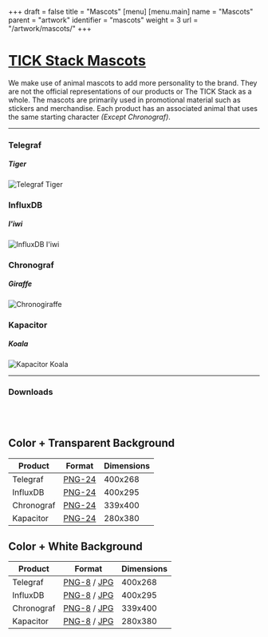 +++
draft = false
title = "Mascots"
[menu]
  [menu.main]
    name = "Mascots"
    parent = "artwork"
    identifier = "mascots"
    weight = 3
    url = "/artwork/mascots/"
+++

<div class="row">
  <div class="col-xs-12">
    <div class="page-header">
      <a class="page-header--anchor" id="title"></a>
      <a href="#title">
        <h1>TICK Stack Mascots</h1>
      </a>
    </div>
  </div>
</div>

<div class="row longform">
  <div class="col-xs-12">
    <p>We make use of animal mascots to add more personality to the brand. They are not the official representations of our products or The TICK Stack as a whole. The mascots are primarily used in promotional material such as stickers and merchandise. Each product has an associated animal that uses the same starting character <em>(Except Chronograf)</em>.</p>
    <hr class="dark"/>
  </div>
</div>

<div class="row longform">
  <div class="col-sm-3">
    <h3>Telegraf</h3>
    <h5><strong>Tiger</strong></h5>
    <img class="border" src="/img/mascots/telegraf.png" alt="Telegraf Tiger"/>
  </div>
  <div class="col-sm-3">
    <h3>InfluxDB</h3>
    <h5><strong>I'iwi</strong></h5>
    <img class="border" src="/img/mascots/influxdb.png" alt="InfluxDB I'iwi"/>
  </div>
  <div class="col-sm-3">
    <h3>Chronograf</h3>
    <h5><strong>Giraffe</strong></h5>
    <img class="border" src="/img/mascots/chronograf.png" alt="Chronogiraffe"/>
  </div>
  <div class="col-sm-3">
    <h3>Kapacitor</h3>
    <h5><strong>Koala</strong></h5>
    <img class="border" src="/img/mascots/kapacitor.png" alt="Kapacitor Koala"/>
  </div>
</div>

<div class="row longform">
  <div class="col-xs-12">
    <hr class="dark"/>
    <h3>Downloads</h3>
    <br/><br/>
  </div>
  <div class="col-sm-6">
    <div class="panel panel-default">
      <div class="panel-heading">
        <h2 class="panel-title">Color + Transparent Background</h2>
      </div>
      <table class="table v-center">
        <thead>
          <tr>
            <th>Product</th>
            <th>Format</th>
            <th>Dimensions</th>
          </tr>
        </thead>
        <tbody>
          <tr>
            <td>Telegraf</td>
            <td><a href="/img/mascots/mascot-telegraf--transparent_png.png" target="blank">PNG-24</a></td>
            <td>400x268</td>
          </tr>
          <tr>
            <td>InfluxDB</td>
            <td><a href="/img/mascots/mascot-influxdb--transparent_png.png" target="blank">PNG-24</a></td>
            <td>400x295</td>
          </tr>
          <tr>
            <td>Chronograf</td>
            <td><a href="/img/mascots/mascot-chronograf--transparent_png.png" target="blank">PNG-24</a></td>
            <td>339x400</td>
          </tr>
          <tr>
            <td>Kapacitor</td>
            <td><a href="/img/mascots/mascot-kapacitor--transparent_png.png" target="blank">PNG-24</a></td>
            <td>280x380</td>
          </tr>
        </tbody>
      </table>
    </div>
  </div>
  <div class="col-sm-6">
    <div class="panel panel-default">
      <div class="panel-heading">
        <h2 class="panel-title">Color + White Background</h2>
      </div>
      <table class="table v-center">
        <thead>
          <tr>
            <th>Product</th>
            <th>Format</th>
            <th>Dimensions</th>
          </tr>
        </thead>
        <tbody>
          <tr>
            <td>Telegraf</td>
            <td><a href="/img/mascots/mascot-telegraf--white_png.png" target="blank">PNG-8</a> / <a href="/img/mascots/mascot-telegraf--white_jpg.jpg" target="_blank">JPG</a></td>
            <td>400x268</td>
          </tr>
          <tr>
            <td>InfluxDB</td>
            <td><a href="/img/mascots/mascot-influxdb--white_png.png" target="blank">PNG-8</a> / <a href="/img/mascots/mascot-influxdb--white_jpg.jpg" target="_blank">JPG</a></td>
            <td>400x295</td>
          </tr>
          <tr>
            <td>Chronograf</td>
            <td><a href="/img/mascots/mascot-chronograf--white_png.png" target="blank">PNG-8</a> / <a href="/img/mascots/mascot-chronograf--white_jpg.jpg" target="_blank">JPG</a></td>
            <td>339x400</td>
          </tr>
          <tr>
            <td>Kapacitor</td>
            <td><a href="/img/mascots/mascot-kapacitor--white_png.png" target="blank">PNG-8</a> / <a href="/img/mascots/mascot-kapacitor--white_jpg.jpg" target="_blank">JPG</a></td>
            <td>280x380</td>
          </tr>
        </tbody>
      </table>
    </div>
  </div>
</div>
